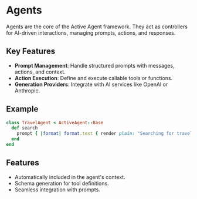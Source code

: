 # Agents

Agents are the core of the Active Agent framework. They act as controllers for AI-driven interactions, managing prompts, actions, and responses.

## Key Features
- **Prompt Management**: Handle structured prompts with messages, actions, and context.
- **Action Execution**: Define and execute callable tools or functions.
- **Generation Providers**: Integrate with AI services like OpenAI or Anthropic.

## Example
```ruby
class TravelAgent < ActiveAgent::Base
  def search
    prompt { |format| format.text { render plain: "Searching for travel options" } }
  end
end
```

## Features
- Automatically included in the agent's context.
- Schema generation for tool definitions.
- Seamless integration with prompts.

